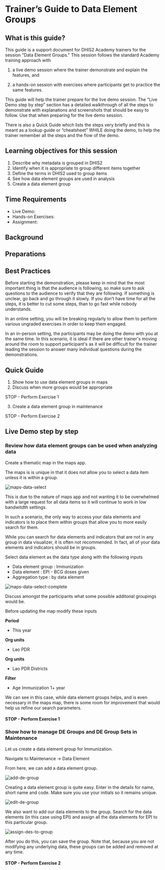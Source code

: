 # Trainer’s Guide to Data Element Groups

## What is this guide?

This guide is a support document for DHIS2 Academy trainers for the session "Data Element Groups." This session follows the standard Academy training approach with 

1. a live demo session where the trainer demonstrate and explain the features, and 
   
2. a hands-­on session with exercises where participants get to practice the same features.

This guide will help the trainer​ prepare​​ for the live demo session. The “Live Demo step by step” section has a detailed walkthrough of all the steps to demonstrate with explanations and screenshots that should be easy to follow. Use that when preparing for the live demo session.

There is also a Quick Guide which lists the steps very briefly and this is meant as a lookup guide or “cheatsheet” WHILE doing the demo, to help the trainer remember all the steps and the flow of the demo.

## Learning objectives for this session

1. Describe why metadata is grouped in DHIS2
2. Identify when it is appropriate to group different items together
3. Define the terms in DHIS2 used to group items
4. See how data element groups are used in analysis
5. Create a data element group

## Time Requirements

- Live Demo: 
- Hands-on Exercises: 
- Assignment: 

## Background

## Preparations

## Best Practices

Before starting the demonstration, please keep in mind that the most important thing is that the audience is following, so make sure to ask questions to the audience to verify that they are following. If something is unclear, go back and go through it slowly. If you don’t have time for all the steps, it is better to cut some steps, than to go fast while nobody understands.

In an online setting, you will be breaking regularly to allow them to perform various ungraded exercises in order to keep them engaged.

In an in-person setting, the participants may be doing the demo with you at the same time. In this scenario, it is ideal if there are other trainer's moving around the room to support participant's as it will be difficult for the trainer leading the session to answer many individual questions during the demonstrations. 

## Quick Guide

1. Show how to use data element groups in maps
2. Discuss when more groups would be appropriate

STOP - Perform Exercise 1

3. Create a data element group in maintenance

STOP - Perform Exercise 2


## Live Demo step by step

### Review how data element groups can be used when analyzing data

Create a thematic map in the maps app.

The maps is is unique in that it does not allow you to select a data item unless it is within a group. 

![maps-data-select](images/degs/maps-data-select.png)

This is due to the nature of maps app and not wanting it to be overwhelmed with a large request for all data items so it will continue to work in low bandwitdth settings.

In such a scenario, the only way to access your data elements and indicators is to place them within groups that allow you to more easily search for them.

While you can search for data elements and indicators that are not in any group in data visualizer, it is often not recommended. In fact, all of your data elements and indicators should be in groups.

Select data element as the data type along with the following inputs

- Data element group : Immunization
- Data element : EPI - BCG doses given
- Aggregation type : by data element

![maps-data-select-complete](images/degs/maps-data-select-complete.png)

Discuss amongst the participants what some possible additonal groupings would be. 

Before updating the map modify these inputs

**Period**
- This year

**Org units**
- Lao PDR

**Org units**
- Lao PDR Districts

**Filter**
- Age Immunization 1+ year

We can see in this case, while data element groups helps, and is even necessary in the maps map, there is some room for improvement that would help us refine our search parameters.

#### STOP - Perform Exercise 1

### Show how to manage DE Groups and DE Group Sets in Maintenance

Let us create a data element group for Immunization.

Navigate to Maintenance -> Data Element

From here, we can add a data element group.

![add-de-group](images/degs/add-de-group.png)

Creating a data element group is quite easy. Enter in the details for name, short name and code. Make sure you use your initials so it remains unique.

![edit-de-group](images/degs/edit-de-group.png)

We also want to add our data elements to the group. Search for the data elements (in this case using EPI) and assign all the data elements for EPI to this particular group. 

![assign-des-to-group](images/degs/assign-des-to-group.png)

After you do this, you can save the group. Note that, because you are not modifying any underlying data, these groups can be added and removed at any time.

#### STOP - Perform Exercise 2